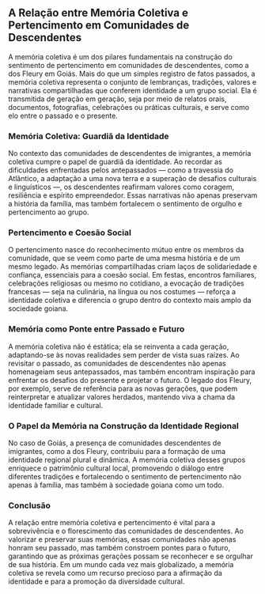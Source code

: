 ## A Relação entre Memória Coletiva e Pertencimento em Comunidades de Descendentes

A memória coletiva é um dos pilares fundamentais na construção do sentimento de pertencimento em comunidades de descendentes, como a dos Fleury em Goiás. Mais do que um simples registro de fatos passados, a memória coletiva representa o conjunto de lembranças, tradições, valores e narrativas compartilhadas que conferem identidade a um grupo social. Ela é transmitida de geração em geração, seja por meio de relatos orais, documentos, fotografias, celebrações ou práticas culturais, e serve como elo entre o passado e o presente.

### Memória Coletiva: Guardiã da Identidade

No contexto das comunidades de descendentes de imigrantes, a memória coletiva cumpre o papel de guardiã da identidade. Ao recordar as dificuldades enfrentadas pelos antepassados — como a travessia do Atlântico, a adaptação a uma nova terra e a superação de desafios culturais e linguísticos —, os descendentes reafirmam valores como coragem, resiliência e espírito empreendedor. Essas narrativas não apenas preservam a história da família, mas também fortalecem o sentimento de orgulho e pertencimento ao grupo.

### Pertencimento e Coesão Social

O pertencimento nasce do reconhecimento mútuo entre os membros da comunidade, que se veem como parte de uma mesma história e de um mesmo legado. As memórias compartilhadas criam laços de solidariedade e confiança, essenciais para a coesão social. Em festas, encontros familiares, celebrações religiosas ou mesmo no cotidiano, a evocação de tradições francesas — seja na culinária, na língua ou nos costumes — reforça a identidade coletiva e diferencia o grupo dentro do contexto mais amplo da sociedade goiana.

### Memória como Ponte entre Passado e Futuro

A memória coletiva não é estática; ela se reinventa a cada geração, adaptando-se às novas realidades sem perder de vista suas raízes. Ao revisitar o passado, as comunidades de descendentes não apenas homenageiam seus antepassados, mas também encontram inspiração para enfrentar os desafios do presente e projetar o futuro. O legado dos Fleury, por exemplo, serve de referência para as novas gerações, que podem reinterpretar e atualizar valores herdados, mantendo viva a chama da identidade familiar e cultural.

### O Papel da Memória na Construção da Identidade Regional

No caso de Goiás, a presença de comunidades descendentes de imigrantes, como a dos Fleury, contribuiu para a formação de uma identidade regional plural e dinâmica. A memória coletiva desses grupos enriquece o patrimônio cultural local, promovendo o diálogo entre diferentes tradições e fortalecendo o sentimento de pertencimento não apenas à família, mas também à sociedade goiana como um todo.

### Conclusão

A relação entre memória coletiva e pertencimento é vital para a sobrevivência e o florescimento das comunidades de descendentes. Ao valorizar e preservar suas memórias, essas comunidades não apenas honram seu passado, mas também constroem pontes para o futuro, garantindo que as próximas gerações possam se reconhecer e se orgulhar de sua história. Em um mundo cada vez mais globalizado, a memória coletiva se revela como um recurso precioso para a afirmação da identidade e para a promoção da diversidade cultural.